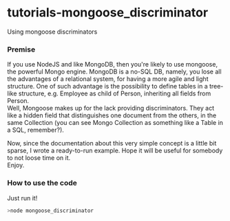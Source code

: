 # tutorials-mongoose_discriminator
Using mongoose discriminators

### Premise ###
If you use NodeJS and like MongoDB, then you're likely to use mongoose, the powerful Mongo engine.
MongoDB is a no-SQL DB, namely, you lose all the advantages of a relational system, for having a more agile and light structure. One of such advantage is the possibility to define tables in a tree-like structure, e.g. Employee as child of Person, inheriting all fields from Person.  
Well, Mongoose makes up for the lack providing discriminators. They act like a hidden field that distinguishes one document from the others, in the same Collection (you can see Mongo Collection as something like a Table in a SQL, remember?).
 
Now, since the documentation about this very simple concept is a little bit sparse, I wrote a ready-to-run example. Hope it will be useful for somebody to not loose time on it.  
Enjoy.

### How to use the code ###
Just run it!
```bash
>node mongoose_discriminator
```
